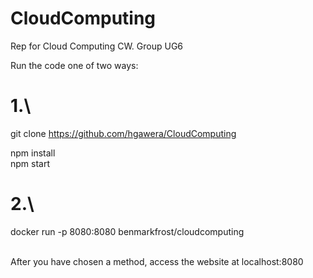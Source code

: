 # CloudComputing
Rep for Cloud Computing CW.
Group UG6

Run the code one of two ways:

# 1.\

git clone https://github.com/hgawera/CloudComputing

npm install\
npm start


# 2.\

docker run -p 8080:8080 benmarkfrost/cloudcomputing


\
After you have chosen a method, access the website at localhost:8080